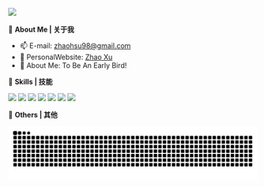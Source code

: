 <!--<a href="#">
  <img align="right" src="https://github-readme-stats-zhaoxu98.vercel.app/api?username=zhaoxu98&show_icons=true&count_private=true" /> </a>
  ![visitor badge](https://visitor-badge.glitch.me/badge?page_id=zhaoxu98.zhaoxu98&left_text=My%20Page%20Visitors)
  -->



![](https://komarev.com/ghpvc/?username=zhaoxu98)

:tangerine: **About Me | 关于我**

- :mailbox: E-mail: zhaohsu98@gmail.com
- :custard: PersonalWebsite: [Zhao Xu](https://xzbill.top/zhaoxu)
- :seedling: About Me: To Be An Early Bird!

:tea: **Skills | 技能**

![](https://img.shields.io/badge/-Hugging_Face-ffd21e?style=flat-square&logo=huggingface&logoColor=000000)
![](https://img.shields.io/badge/-Python-3b77a7?style=flat-square&logo=Python&logoColor=fff)
![](https://img.shields.io/badge/-PyTorch-ee4c2c?style=flat-square&logo=pytorch&logoColor=fff)
![](https://img.shields.io/badge/-PostgreSQL-336791?style=flat-square&logo=postgresql&logoColor=fff)
![](https://img.shields.io/badge/-pandas-339933?style=flat-square&logo=pandas&logoColor=fff)
![](https://img.shields.io/badge/-Docker-2496ED?style=flat-square&logo=Docker&logoColor=fff)
![](https://img.shields.io/badge/-Linux-000000?style=flat-square&logo=Linux&logoColor=fff)

:ice_cream: **Others | 其他**
<!--
<img src="https://github-readme-stats-zhaoxu98.vercel.app/api/top-langs/?username=zhaoxu98&layout=compact" />
  -->

<picture>
  <source media="(prefers-color-scheme: dark)" srcset="https://raw.githubusercontent.com/zhaoxu98/zhaoxu98/output/github-contribution-grid-snake-dark.svg">
  <source media="(prefers-color-scheme: light)" srcset="https://raw.githubusercontent.com/zhaoxu98/zhaoxu98/output/github-contribution-grid-snake.svg">
  <img src="https://raw.githubusercontent.com/zhaoxu98/zhaoxu98/output/github-contribution-grid-snake.svg" alt="GitHub Contribution Snake">
</picture>
